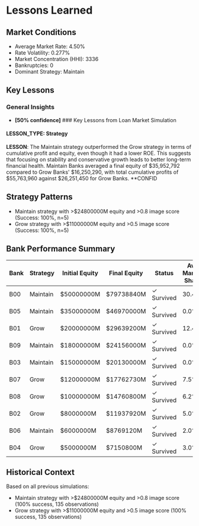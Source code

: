 # Lessons Learned

## Market Conditions
- Average Market Rate: 4.50%
- Rate Volatility: 0.277%
- Market Concentration (HHI): 3336
- Bankruptcies: 0
- Dominant Strategy: Maintain

## Key Lessons

### General Insights
- **[50% confidence]** ### Key Lessons from Loan Market Simulation

#### LESSON_TYPE: Strategy
**LESSON**: The Maintain strategy outperformed the Grow strategy in terms of cumulative profit and equity, even though it had a lower ROE. This suggests that focusing on stability and conservative growth leads to better long-term financial health. Maintain Banks averaged a final equity of $35,952,792 compared to Grow Banks' $16,250,290, with total cumulative profits of $55,763,960 against $26,251,450 for Grow Banks.
**CONFID

## Strategy Patterns
- Maintain strategy with >$24800000M equity and >0.8 image score (Success: 100%, n=5)
- Grow strategy with >$11000000M equity and >0.5 image score (Success: 100%, n=5)

## Bank Performance Summary
| Bank | Strategy | Initial Equity | Final Equity | Status | Avg Market Share |
|------|----------|----------------|--------------|--------|------------------|
| B00 | Maintain | $50000000M | $79738840M | ✓ Survived | 30.4% |
| B05 | Maintain | $35000000M | $46970000M | ✓ Survived | 0.0% |
| B01 | Grow | $20000000M | $29639200M | ✓ Survived | 12.4% |
| B09 | Maintain | $18000000M | $24156000M | ✓ Survived | 0.0% |
| B03 | Maintain | $15000000M | $20130000M | ✓ Survived | 0.0% |
| B07 | Grow | $12000000M | $17762730M | ✓ Survived | 7.5% |
| B08 | Grow | $10000000M | $14760800M | ✓ Survived | 6.2% |
| B02 | Grow | $8000000M | $11937920M | ✓ Survived | 5.0% |
| B06 | Maintain | $6000000M | $8769120M | ✓ Survived | 2.0% |
| B04 | Grow | $5000000M | $7150800M | ✓ Survived | 3.0% |

## Historical Context
Based on all previous simulations:
- Maintain strategy with >$24800000M equity and >0.8 image score (100% success, 135 observations)
- Grow strategy with >$11000000M equity and >0.5 image score (100% success, 135 observations)